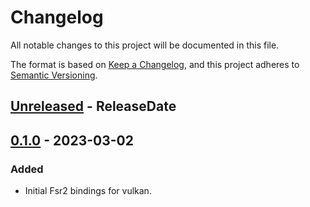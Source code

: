 <!-- markdownlint-disable blanks-around-headings blanks-around-lists no-duplicate-heading -->

# Changelog

All notable changes to this project will be documented in this file.

The format is based on [Keep a Changelog](https://keepachangelog.com/en/1.0.0/),
and this project adheres to [Semantic Versioning](https://semver.org/spec/v2.0.0.html).

<!-- next-header -->
## [Unreleased] - ReleaseDate

## [0.1.0] - 2023-03-02
### Added
- Initial Fsr2 bindings for vulkan.

<!-- next-url -->
[Unreleased]: https://github.com/EmbarkStudios/fsr2/compare/0.1.0...HEAD
[0.1.0]: https://github.com/EmbarkStudios/fsr2/releases/tag/0.1.0
